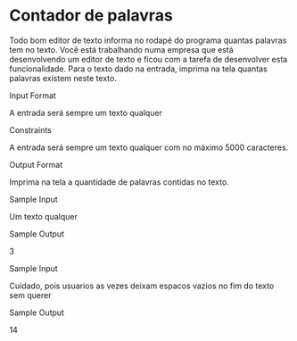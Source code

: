 # Contador de palavras

Todo bom editor de texto informa no rodapé do programa quantas palavras tem no texto. Você está trabalhando numa empresa que está desenvolvendo um editor de texto e ficou com a tarefa de desenvolver esta funcionalidade. Para o texto dado na entrada, imprima na tela quantas palavras existem neste texto.

Input Format

A entrada será sempre um texto qualquer

Constraints

A entrada será sempre um texto qualquer com no máximo 5000 caracteres.

Output Format

Imprima na tela a quantidade de palavras contidas no texto.

Sample Input

Um texto qualquer

Sample Output

3

Sample Input

Cuidado, pois usuarios as vezes deixam espacos vazios no fim do texto sem querer 

Sample Output

14